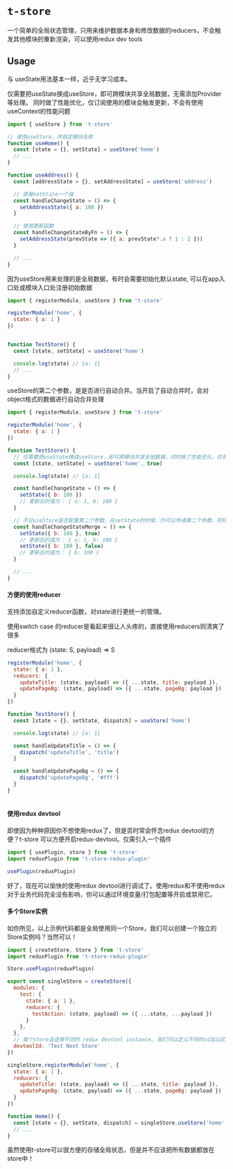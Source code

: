 # `t-store`

一个简单的全局状态管理，只用来维护数据本身和修改数据的reducers，不会触发其他模块的重新渲染，可以使用redux dev tools

## Usage

与 useState用法基本一样，近乎无学习成本。

仅需要把useState换成useStore，即可跨模块共享全局数据，无需添加Provider等处理。
同时做了性能优化，仅订阅使用的模块会触发更新，不会有使用useContext的性能问题

```javascript
import { useStore } from 't-store'

// 使用useStore，并指定模块名称
function useHome() {
  const [state = {}, setState] = useStore('home')
  // ...
}

function useAddress() {
  const [addressState = {}, setAddressState] = useStore('address')

  // 直接setState一个值
  const handleChangeState = () => {
    setAddressState({ a: 100 })
  }

  // 使用更新函数
  const handleChangeStateByFn = () => {
    setAddressState(prevState => ({ a: prevState?.a ? 1 : 2 }))
  }

  // ...
}
```

因为useStore用来处理的是全局数据，有时会需要初始化默认state, 可以在app入口处或模块入口处注册初始数据
```javascript
import { registerModule, useStore } from 't-store'

registerModule('home', {
  state: { a: 1 }
})


function TestStore() {
  const [state, setState] = useStore('home')

  console.log(state) // {a: 1}
  // ...
}


```

useStore的第二个参数，是是否进行自动合并。当开启了自动合并时，会对object格式的数据进行自动合并处理


```javascript
import { registerModule, useStore } from 't-store'

registerModule('home', {
  state: { a: 1 }
})

function TestStore() {
  // 仅需要把useState换成useStore，即可跨模块共享全局数据，同时做了性能优化，仅有使用的模块会触发更新，不会有使用useContext的性能问题
  const [state, setState] = useStore('home', true)

  console.log(state) // {a: 1}

  const handleChangeState = () => {
    setState({ b: 100 })
    // 更新后的值为： { a: 1, b: 100 }
  }

  // 不论useStore是否配置第二个参数，在setState的时候，仍可以传递第二个参数，同样会进行合并
  const handleChangeStateMerge = () => {
    setState({ b: 100 }, true)
    // 更新后的值为： { a: 1, b: 100 }
    setState({ b: 100 }, false)
    // 更新后的值为： { b: 100 }
  }

  // ...
}
```
#### 方便的使用reducer
支持添加自定义reducer函数，对state进行更统一的管理。

使用switch case 的reducer是看起来很让人头疼的，直接使用reducers则清爽了很多

reducer格式为 (state: S, payload) => S

```javascript
registerModule('home', {
  state: { a: 1 },
  reducers: {
    updateTitle: (state, payload) => ({ ...state, title: payload }),
    updatePageBg: (state, payload) => ({ ...state, pageBg: payload })
  }
})

function TestStore() {
  const [state = {}, setState, dispatch] = useStore('home')

  console.log(state) // {a: 1}

  const handleUpdateTitle = () => {
    dispatch('updateTitle', 'title')
  }

  const handleUpdatePageBg = () => {
    dispatch('updatePageBg', '#fff')
  }
}
  
```

#### 使用redux devtool
即使因为种种原因你不想使用redux了，但是否时常会怀念redux devtool的方便？t-store 可以方便开启redux-devtool。仅需引入一个插件

```javascript
import { usePlugin, store } from 't-store'
import reduxPlugin from 't-store-redux-plugin'

usePlugin(reduxPlugin)
```

好了，现在可以愉快的使用redux devtool进行调试了。使用redux和不使用redux对于业务代码完全没有影响，你可以通过环境变量/打包配置等开启或禁用它。

#### 多个Store实例
如你所见，以上示例代码都是全局使用同一个Store，我们可以创建一个独立的Store实例吗？当然可以！
```javascript
import { createStore, Store } from 't-store'
import reduxPlugin from 't-store-redux-plugin'

Store.usePlugin(reduxPlugin)

export const singleStore = createStore({
  modules: {
    test: {
      state: { a: 1 },
      reducers: {
        testAction: (state, payload) => ({ ...state, ...payload })
      }
    },
  },
  // 每个store会连接不同的 redux devtool instance, 我们可以定义不同的id加以区分
  devtoolId: 'Test Next Store'
})

singleStore.registerModule('home', {
  state: { a: 1 },
  reducers: {
    updateTitle: (state, payload) => ({ ...state, title: payload }),
    updatePageBg: (state, payload) => ({ ...state, pageBg: payload })
  }
})

function Home() {
  const [state = {}, setState, dispatch] = singleStore.useStore('home', true)
  // ...
}
```

虽然使用t-store可以很方便的存储全局状态，但是并不应该把所有数据都放在store中！

